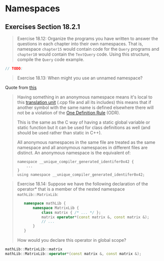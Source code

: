 Namespaces
==========
Exercises Section 18.2.1
------------------------

>Exercise 18.12: Organize the programs you have written to answer the questions in each chapter into their own namespaces. That is, namespace `chapter15` would contain code for the `Query` programs and `chapter10` would contain the `TextQuery` code. Using this structure, compile the `Query` code example.

```cpp
// TODO:
```
>Exercise 18.13: When might you use an unnamed namespace?

Quote from [this](https://stackoverflow.com/a/357427/1937578)

>Having something in an anonymous namespace means it's local to this [translation unit](https://en.wikipedia.org/wiki/Translation_unit_(programming)) (.cpp file and all its includes) this means that if another symbol with the same name is defined elsewhere there will not be a violation of the [One Definition Rule](http://en.wikipedia.org/wiki/One_Definition_Rule) (ODR).
>
>This is the same as the C way of having a static global variable or static function but it can be used for class definitions as well (and should be used rather than static in C++).
>
>All anonymous namespaces in the same file are treated as the same namespace and all anonymous namespaces in different files are distinct. An anonymous namespace is the equivalent of:
>```
>namespace __unique_compiler_generated_identifer0x42 {
>     ...
>}
>using namespace __unique_compiler_generated_identifer0x42;
>```

>Exercise 18.14: Suppose we have the following declaration of the operator* that is a member of the nested namespace `mathLib::MatrixLib`:
>```cpp
>    namespace mathLib {
>        namespace MatrixLib {
>            class matrix { /* ... */ };
>            matrix operator*(const matrix &, const matrix &);
>            // ...
>        }
>    }
>```
>How would you declare this operator in global scope?
```cpp
mathLib::MatrixLib::matrix 
mathLib::MatrixLib::operator*(const matrix &, const matrix &);
```
